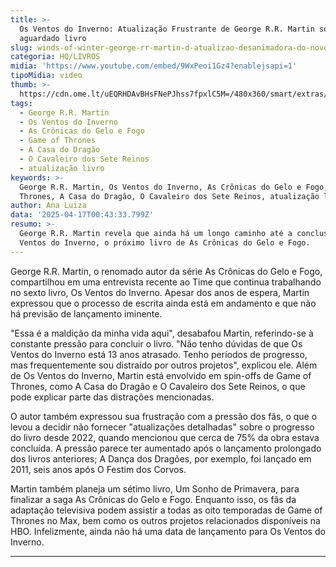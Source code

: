 ```yaml
---
title: >-
  Os Ventos do Inverno: Atualização Frustrante de George R.R. Martin sobre o
  aguardado livro
slug: winds-of-winter-george-rr-martin-d-atualizao-desanimadora-do-novo-livro
categoria: HQ/LIVROS
midia: 'https://www.youtube.com/embed/9WxPeoi1Gz4?enablejsapi=1'
tipoMidia: video
thumb: >-
  https://cdn.ome.lt/uEQRHDAvBHsFNePJhss7fpxlC5M=/480x360/smart/extras/conteudos/Design_sem_nome_-_2025-04-16T210710.964.png
tags:
  - George R.R. Martin
  - Os Ventos do Inverno
  - As Crônicas do Gelo e Fogo
  - Game of Thrones
  - A Casa do Dragão
  - O Cavaleiro dos Sete Reinos
  - atualização livro
keywords: >-
  George R.R. Martin, Os Ventos do Inverno, As Crônicas do Gelo e Fogo, Game of
  Thrones, A Casa do Dragão, O Cavaleiro dos Sete Reinos, atualização livro
author: Ana Luiza
data: '2025-04-17T00:43:33.799Z'
resumo: >-
  George R.R. Martin revela que ainda há um longo caminho até a conclusão de Os
  Ventos do Inverno, o próximo livro de As Crônicas do Gelo e Fogo.
---
```


George R.R. Martin, o renomado autor da série As Crônicas do Gelo e Fogo, compartilhou em uma entrevista recente ao Time que continua trabalhando no sexto livro, Os Ventos do Inverno. Apesar dos anos de espera, Martin expressou que o processo de escrita ainda está em andamento e que não há previsão de lançamento iminente.

"Essa é a maldição da minha vida aqui", desabafou Martin, referindo-se à constante pressão para concluir o livro. "Não tenho dúvidas de que Os Ventos do Inverno está 13 anos atrasado. Tenho períodos de progresso, mas frequentemente sou distraído por outros projetos", explicou ele. Além de Os Ventos do Inverno, Martin está envolvido em spin-offs de Game of Thrones, como A Casa do Dragão e O Cavaleiro dos Sete Reinos, o que pode explicar parte das distrações mencionadas.

O autor também expressou sua frustração com a pressão dos fãs, o que o levou a decidir não fornecer "atualizações detalhadas" sobre o progresso do livro desde 2022, quando mencionou que cerca de 75% da obra estava concluída. A pressão parece ter aumentado após o lançamento prolongado dos livros anteriores; A Dança dos Dragões, por exemplo, foi lançado em 2011, seis anos após O Festim dos Corvos.

Martin também planeja um sétimo livro, Um Sonho de Primavera, para finalizar a saga As Crônicas do Gelo e Fogo. Enquanto isso, os fãs da adaptação televisiva podem assistir a todas as oito temporadas de Game of Thrones no Max, bem como os outros projetos relacionados disponíveis na HBO. Infelizmente, ainda não há uma data de lançamento para Os Ventos do Inverno.

---
